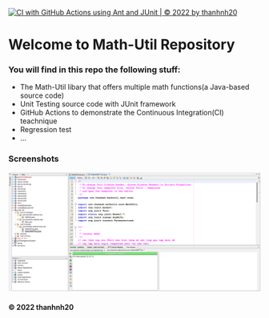 [![CI with GitHub Actions using Ant and JUnit | © 2022 by thanhnh20](https://github.com/thanhnh20/math-util/actions/workflows/ci-junit.yml/badge.svg)](https://github.com/thanhnh20/math-util/actions/workflows/ci-junit.yml)

# Welcome to Math-Util Repository
### You will find in this repo the following stuff:
* The  Math-Util libary that offers multiple math functions(a Java-based source code)
* Unit Testing source code with JUnit framework
* GitHub Actions to demonstrate the Continuous Integration(CI) teachnique
* Regression test
* ...

### Screenshots
![DDT & TDD with JUnit](https://github.com/thanhnh20/math-util/blob/main/images/DDT%20with%20JUnit.png)

#### © 2022 thanhnh20